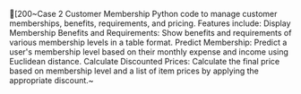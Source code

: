 [200~Case 2 Customer Membership
Python code to manage customer memberships, benefits, requirements, and pricing. Features include:
Display Membership Benefits and Requirements: Show benefits and requirements of various membership levels in a table format.
Predict Membership: Predict a user's membership level based on their monthly expense and income using Euclidean distance.
Calculate Discounted Prices: Calculate the final price based on membership level and a list of item prices by applying the appropriate discount.~
